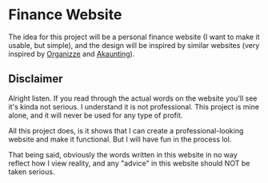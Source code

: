 # Finance Website

The idea for this project will be a personal finance website (I want to make it
usable, but simple), and the design will be inspired by similar websites (very
inspired by <a href="https://www.organizze.com.br/">Organizze</a> and <a
href="https://akaunting.com/">Akaunting</a>). 

## Disclaimer

Alright listen. If you read through the actual words on the website you'll see
it's kinda not serious. I understand it is not professional. This project is
mine alone, and it will never be used for any type of profit.

All this project does, is it shows that I can create a professional-looking
website and make it functional. But I will have fun in the process lol.

That being said, obviously the words written in this website in no way reflect
how I view reality, and any "advice" in this website should NOT be taken
serious.
